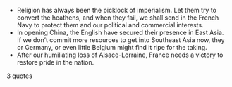  - Religion has always been the picklock of imperialism. Let them try to convert the heathens, and when they fail, we shall send in the French Navy to protect them and our political and commercial interests.
 - In opening China, the English have secured their presence in East Asia. If we don’t commit more resources to get into Southeast Asia now, they or Germany, or even little Belgium might find it ripe for the taking.
 - After our humiliating loss of Alsace-Lorraine, France needs a victory to restore pride in the nation.

3 quotes